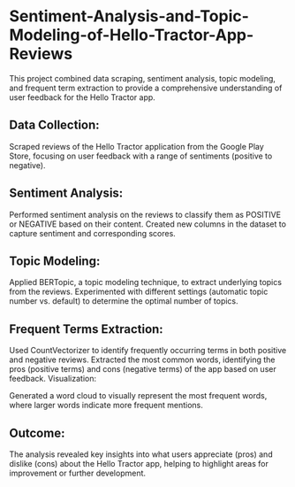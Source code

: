 # Sentiment-Analysis-and-Topic-Modeling-of-Hello-Tractor-App-Reviews
This project combined data scraping, sentiment analysis, topic modeling, and frequent term extraction to provide a comprehensive understanding of user feedback for the Hello Tractor app.
## Data Collection:

Scraped reviews of the Hello Tractor application from the Google Play Store, focusing on user feedback with a range of sentiments (positive to negative).

## Sentiment Analysis:

Performed sentiment analysis on the reviews to classify them as POSITIVE or NEGATIVE based on their content.
Created new columns in the dataset to capture sentiment and corresponding scores.

## Topic Modeling:

Applied BERTopic, a topic modeling technique, to extract underlying topics from the reviews.
Experimented with different settings (automatic topic number vs. default) to determine the optimal number of topics.

## Frequent Terms Extraction:

Used CountVectorizer to identify frequently occurring terms in both positive and negative reviews.
Extracted the most common words, identifying the pros (positive terms) and cons (negative terms) of the app based on user feedback.
Visualization:

Generated a word cloud to visually represent the most frequent words, where larger words indicate more frequent mentions.

## Outcome:

The analysis revealed key insights into what users appreciate (pros) and dislike (cons) about the Hello Tractor app, helping to highlight areas for improvement or further development.

